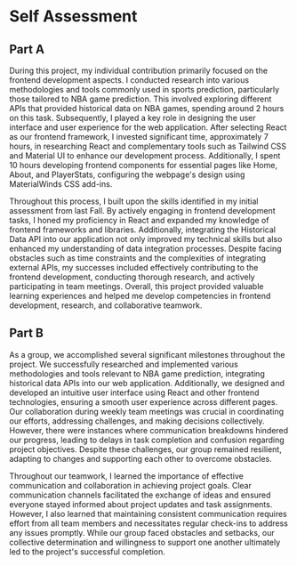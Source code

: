 # Self Assessment

## Part A
During this project, my individual contribution primarily focused on the frontend development aspects. I conducted research into various methodologies and tools commonly used in sports prediction, particularly those tailored to NBA game prediction. This involved exploring different APIs that provided historical data on NBA games, spending around 2 hours on this task. Subsequently, I played a key role in designing the user interface and user experience for the web application. After selecting React as our frontend framework, I invested significant time, approximately 7 hours, in researching React and complementary tools such as Tailwind CSS and Material UI to enhance our development process. Additionally, I spent 10 hours developing frontend components for essential pages like Home, About, and PlayerStats, configuring the webpage's design using MaterialWinds CSS add-ins.

Throughout this process, I built upon the skills identified in my initial assessment from last Fall. By actively engaging in frontend development tasks, I honed my proficiency in React and expanded my knowledge of frontend frameworks and libraries. Additionally, integrating the Historical Data API into our application not only improved my technical skills but also enhanced my understanding of data integration processes. Despite facing obstacles such as time constraints and the complexities of integrating external APIs, my successes included effectively contributing to the frontend development, conducting thorough research, and actively participating in team meetings. Overall, this project provided valuable learning experiences and helped me develop competencies in frontend development, research, and collaborative teamwork.

## Part B
As a group, we accomplished several significant milestones throughout the project. We successfully researched and implemented various methodologies and tools relevant to NBA game prediction, integrating historical data APIs into our web application. Additionally, we designed and developed an intuitive user interface using React and other frontend technologies, ensuring a smooth user experience across different pages. Our collaboration during weekly team meetings was crucial in coordinating our efforts, addressing challenges, and making decisions collectively. However, there were instances where communication breakdowns hindered our progress, leading to delays in task completion and confusion regarding project objectives. Despite these challenges, our group remained resilient, adapting to changes and supporting each other to overcome obstacles.

Throughout our teamwork, I learned the importance of effective communication and collaboration in achieving project goals. Clear communication channels facilitated the exchange of ideas and ensured everyone stayed informed about project updates and task assignments. However, I also learned that maintaining consistent communication requires effort from all team members and necessitates regular check-ins to address any issues promptly. While our group faced obstacles and setbacks, our collective determination and willingness to support one another ultimately led to the project's successful completion. 

